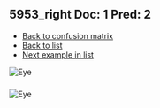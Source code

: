 ## 5953_right Doc: 1 Pred: 2
- [Back to confusion matrix](https://github.com/juliandewit/kaggle_retinopathy/blob/master/matrix.md)
- [Back to list](https://github.com/juliandewit/kaggle_retinopathy/blob/master/lists/12/list.md)
- [Next example in list](https://github.com/juliandewit/kaggle_retinopathy/blob/master/lists/12/59/5994_left.md)

![Eye](https://retinopaty.blob.core.windows.net/size1024/5953_right_1.jpeg)

### 

![Eye]()

